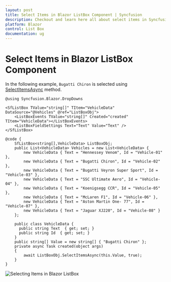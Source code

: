 ```yaml
---
layout: post
title: Select Items in Blazor ListBox Component | Syncfusion
description: Checkout and learn here all about select items in Syncfusion Blazor ListBox component and much more.
platform: Blazor
control: List Box
documentation: ug
---
```


# Select Items in Blazor ListBox Component

In the following example, `Bugatti Chiron` is selected using [SelectItemsAsync](https://help.syncfusion.com/cr/blazor/Syncfusion.Blazor.DropDowns.SfListBox-2.html#Syncfusion_Blazor_DropDowns_SfListBox_2_SelectItemsAsync__1___0_System_Boolean_) method.

```cshtml
@using Syncfusion.Blazor.DropDowns

<SfListBox TValue="string[]" TItem="VehicleData" DataSource="@Vehicles" @ref="ListBoxObj">
    <ListBoxEvents TValue="string[]" Created="created" TItem="VehicleData"></ListBoxEvents>
    <ListBoxFieldSettings Text="Text" Value="Text" />
</SfListBox>

@code {
    SfListBox<string[],VehicleData> ListBoxObj;
    public List<VehicleData> Vehicles = new List<VehicleData> {
        new VehicleData { Text = "Hennessey Venom", Id = "Vehicle-01" },
        new VehicleData { Text = "Bugatti Chiron", Id = "Vehicle-02" },
        new VehicleData { Text = "Bugatti Veyron Super Sport", Id = "Vehicle-03" },
        new VehicleData { Text = "SSC Ultimate Aero", Id = "Vehicle-04" },
        new VehicleData { Text = "Koenigsegg CCR", Id = "Vehicle-05" },
        new VehicleData { Text = "McLaren F1", Id = "Vehicle-06" },
        new VehicleData { Text = "Aston Martin One- 77", Id = "Vehicle-07" },
        new VehicleData { Text = "Jaguar XJ220", Id = "Vehicle-08" }
    };

    public class VehicleData {
      public string Text  { get; set; }
      public string Id  { get; set; }
    }
    public string[] Value = new string[] { "Bugatti Chiron" };
    private async Task created(object args)
    {
        await ListBoxObj.SelectItemsAsync(this.Value, true);
    }
}

```

![Selecting Items in Blazor ListBox](./../images/blazor-listbox-item-selection.png)